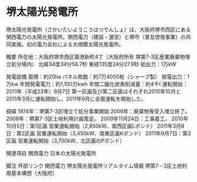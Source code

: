# 堺太陽光発電所

堺太陽光発電所（さかいたいようこうはつでんしょ）は、大阪府堺市西区にある関西電力の太陽光発電所。関西電力（建設・運営）と堺市（普及啓発事業）の共同実施。初の電力会社による大規模太陽光発電所。

概要
所在地：大阪府堺市西区築港新町4丁（大阪府所有 堺第7-3区産業廃棄物埋立処分場内）
北緯34度34分56.7秒 東経135度24分27.9秒
総出力：1万kW

発電設備
面積：約20ha
パネル枚数：約7万4000枚（シャープ製）
発電出力：1万kw
年間発電電力：約1,100万kwh
年間二酸化炭素削減量：約4千t
運転開始：2011年（平成23年）9月7日
第一区画及び第二区画はそれぞれ2010年10月と2011年3月に運転開始し、2011年9月に全面運転を開始した。

経緯
1974年：堺第7-3区埋立て処分事業開始
2006年：廃棄物等受入埋立終了。
2008年：堺第7-3区土地利用計画策定。
2009年11月24日：工事着工。
2010年10月5日：第1区画 営業運転開始（2,850kW、南西区画Lポンド）
2011年3月8日：第2区画 営業運転開始（3,450kW、南東区画Kポンド）
2011年9月7日：第3区画 営業運転開始（3,700kW、北区画のPポンド）

関連項目
関西電力
日本の太陽光発電所

脚注
外部リンク
関西電力 堺太陽光発電所リアルタイム情報
堺第7－3区土地利用基本構想（大阪府）